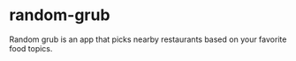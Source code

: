 # random-grub
Random grub is an app that picks nearby restaurants based on your favorite food topics.
